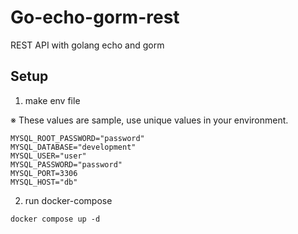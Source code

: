 # Go-echo-gorm-rest

REST API with golang echo and gorm

## Setup

1. make env file

※ These values are sample, use unique values in your environment.

```.env
MYSQL_ROOT_PASSWORD="password"
MYSQL_DATABASE="development"
MYSQL_USER="user"
MYSQL_PASSWORD="password"
MYSQL_PORT=3306
MYSQL_HOST="db"
```

2. run docker-compose

```
docker compose up -d
```
